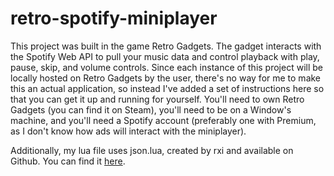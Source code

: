 # retro-spotify-miniplayer
This project was built in the game Retro Gadgets. The gadget interacts with the Spotify Web API to pull your music data and control playback with play, pause, skip, and volume controls. 
Since each instance of this project will be locally hosted on Retro Gadgets by the user, there's no way for me to make this an actual application, so instead I've added a set of instructions here so that you can get it up and running for yourself.
You'll need to own Retro Gadgets (you can find it on Steam), you'll need to be on a Window's machine, and you'll need a Spotify account (preferably one with Premium, as I don't know how ads will interact with the miniplayer).

Additionally, my lua file uses json.lua, created by rxi and available on Github. You can find it [here](https://github.com/rxi/json.lua/blob/master/json.lua).
